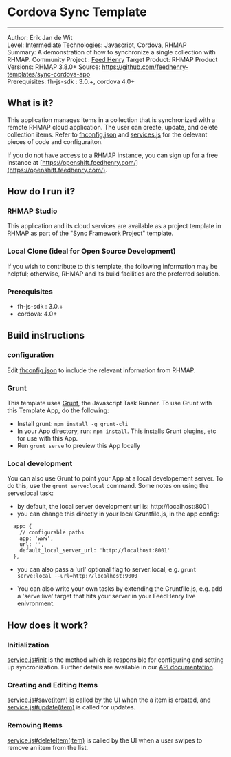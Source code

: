 # Cordova Sync Template
---------
Author: Erik Jan de Wit   
Level: Intermediate
Technologies: Javascript, Cordova, RHMAP  
Summary: A demonstration of how to synchronize a single collection with RHMAP.
Community Project : [Feed Henry](http://feedhenry.org)
Target Product: RHMAP
Product Versions: RHMAP 3.8.0+
Source: https://github.com/feedhenry-templates/sync-cordova-app  
Prerequisites: fh-js-sdk : 3.0.+, cordova 4.0+

## What is it?

This application manages items in a collection that is synchronized with a remote RHMAP cloud application.  The user can create, update, and delete collection items.  Refer to [fhconfig.json](www/fhconfig.json) and [services.js](www/js/services.js) for the delevant pieces of code and configuraiton.

If you do not have access to a RHMAP instance, you can sign up for a free instance at [https://openshift.feedhenry.com/](https://openshift.feedhenry.com/).

## How do I run it?  

### RHMAP Studio

This application and its cloud services are available as a project template in RHMAP as part of the "Sync Framework Project" template.

### Local Clone (ideal for Open Source Development)
If you wish to contribute to this template, the following information may be helpful; otherwise, RHMAP and its build facilities are the preferred solution.

###  Prerequisites  
 * fh-js-sdk : 3.0.+
 * cordova: 4.0+

## Build instructions

### configuration
Edit [fhconfig.json](www/fhconfig.json) to include the relevant information from RHMAP.  

### Grunt

This template uses [Grunt](http://gruntjs.com/), the Javascript Task Runner. To use Grunt with this Template App, do the following:

* Install grunt: ```npm install -g grunt-cli```
* In your App directory, run: ```npm install```. This installs Grunt plugins, etc for use with this App.
* Run ```grunt serve``` to preview this App locally


### Local development

You can also use Grunt to point your App at a local developement server. To do this, use the ```grunt serve:local``` command. Some notes on using the serve:local task:

* by default, the local server development url is: http://localhost:8001
* you can change this directly in your local Gruntfile.js, in the app config:

```
  app: {
    // configurable paths
    app: 'www',
    url: '',
    default_local_server_url: 'http://localhost:8001'
  },
```

* you can also pass a 'url' optional flag to server:local, e.g. ```grunt serve:local --url=http://localhost:9000```

* You can also write your own tasks by extending the Gruntfile.js, e.g. add a 'serve:live' target that hits your server in your FeedHenry live enivronment.

## How does it work?

### Initialization

[service.js#init](www/js/services.js#L36) is the method which is responsible for configuring and setting up syncronization.  Further details are available in our [API documentation](http://docs.feedhenry.com/v3/api/api_sync.html).

### Creating and Editing Items

[service.js#save(item)](www/js/services.js#L86) is called by the UI when the a item is created, and [service.js#update(item)](www/js/services.js#L81) is called for updates.

### Removing Items

[service.js#deleteItem(item)](www/js/services.js#L69) is called by the UI when a user swipes to remove an item from the list.
